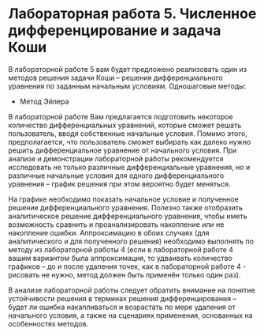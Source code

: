 # Лабораторная работа 5. Численное дифференцирование и задача Коши
В лабораторной работе 5 вам будет предложено реализовать один из методов решения
задачи Коши – решения дифференциального уравнения по заданным начальным условиям.
Одношаговые методы:
- Метод Эйлера

В лабораторной работе Вам предлагается подготовить некоторое количество
дифференциальных уравнений, которые сможет решать пользователь, вводя собственные
начальные условия. Помимо этого, предполагается, что пользователь сможет выбирать как далеко
нужно решить дифференциальное уравнение от начального условия. При анализе и демонстрации
лабораторной работы рекомендуется исследовать не только различные дифференциальные
уравнения, но и различные начальные условия для одного дифференциального уравнения – график
решения при этом вероятно будет меняться.

На графике необходимо показать начальное условие и полученное решение
дифференциального уравнения. Полезно также отобразить аналитическое решение
дифференциального уравнения, чтобы иметь возможность сравнить и проанализировать
накопление или не накопление ошибки. Аппроксимацию в обоих случаях (для аналитического и для
полученного решения) необходимо выполнять по методу из лабораторной работы 4 (если в
лабораторной работе 4 вашим вариантом была аппроксимация, то удваивать количество графиков
– до и после удаления точек, как в лабораторной работе 4 - рисовать не нужно, метод должен быть
применён только один раз).

В анализе лабораторной работы следует обратить внимание на понятие устойчивости
решения в терминах решения дифференцирования – будет ли ошибка накапливаться и возрастать
по мере удаления от начального условия, а также на сценариях применения, основанных на
особенностях методов.
